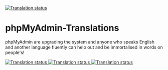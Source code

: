 <a href="https://hosted.weblate.org/engage/phpmyadmin/af/">
<img src="https://hosted.weblate.org/widgets/phpmyadmin/af/sql-parser/svg-badge.svg" alt="Translation status" />
</a>

# phpMyAdmin-Translations
phpMyAdmin are upgrading the system and anyone who speaks English and another language fluently can help out and be immortalised in words on people's!

<a href="https://hosted.weblate.org/engage/phpmyadmin/af/">
<img src="https://hosted.weblate.org/widgets/phpmyadmin/af/sql-parser/horizontal-auto.svg" alt="Translation status" />
</a>

<a href="https://hosted.weblate.org/engage/phpmyadmin/af/">
<img src="https://hosted.weblate.org/widgets/phpmyadmin/af/sql-parser/open-graph.png" alt="Translation status" />
</a>

<a href="https://hosted.weblate.org/engage/phpmyadmin/af/">
<img src="https://hosted.weblate.org/widgets/phpmyadmin/af/sql-parser/multi-auto.svg" alt="Translation status" />
</a>


